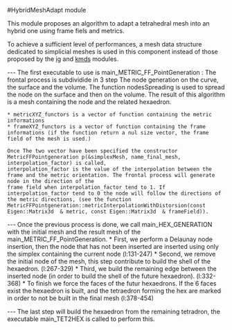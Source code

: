 #HybridMeshAdapt module

This module proposes an algorithm to adapt a tetrahedral mesh into an hybrid one using frame fiels and metrics.

To achieve a sufficient level of performances, a mesh data structure dedicated to simplicial meshes is used in this
component instead of those proposed by the [ig](../ig/README.md) and [kmds](../kmds/README.md) modules.


--- The first executable to use is main_METRIC_FF_PointGeneration : The frontal process is subdividide in 3 step
    The node generation on the curve, the surface and the volume. The function nodesSpreading is used to spread the node
    on the surface and then on the volume. The result of this algorithm is a mesh containing the node and the related hexaedron.

    * metricXYZ_functors is a vector of function containing the metric informations
    * frameXYZ_functors is a vector of function containing the frame informations (if the function return a nul size vector, the frame field of the mesh is used.)

    Once The two vector have been specified the constructor MetricFFPointgeneration p(&simplexMesh, name_final_mesh, interpolation_factor) is called,
    interpolation_factor is the value of the interpolation between the frame and the metric orientation. The frontal process will generate node in the direction of the
    frame field when interpolation_factor tend to 1. If interpolation_factor tend to 0 the node will follow the directions of the metric directions, (see the function MetricFFPointgeneration::metricInterpolationWithDistorsion(const Eigen::Matrix3d  & metric, const Eigen::Matrix3d  & frameField)).

--- Once the previous process is done, we call main_HEX_GENERATION with the initial mesh and the result mesh of the main_METRIC_FF_PointGeneration.
    * First, we perform a Delaunay node insertion, then the node that has not been inserted are inserted using only the simplex containing the current node (l:131-247)
    * Second, we remove the initial node of the mesh, this step contribute to build the shell of the hexaedron. (l:267-329)
    * Third, we build the remaining edge between the inserted node (in order to build the shell of the future hexaedron). (l:332-368)
    * To finish we force the faces of the futur hexaedrons. If the 6 faces exist the hexaedron is built, and the tetraedron forming the hex are marked in order to not be built
      in the final mesh (l:378-454)

--- The last step will build the hexaedron from the remaining tetradron, the executable main_TET2HEX is called to perform this.
